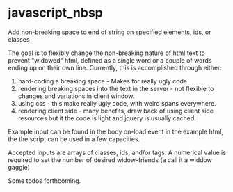 # javascript_nbsp
Add non-breaking space to end of string on specified elements, ids, or classes

The goal is to flexibly change the non-breaking nature of html text to prevent "widowed" html, defined as a single word or a couple of words ending up on their own line.  Currently, this is accomplished through either:

1. hard-coding a breaking space -  Makes for really ugly code.
2. rendering breaking spaces into the text in the server - not flexible to changes and variations in client window.
3. using css - this make really ugly code, with weird spans everywhere.
4. rendering client side - many benefits, draw back of using client side resources but it the code is light and jquery is usually cached.

Example input can be found in the body on-load event in the example html, the the script can be used in a few capacities.

Accepted inputs are arrays of classes, ids, and/or tags.  A numerical value is required to set the number of desired widow-friends (a call it a widdow gaggle)

Some todos forthcoming.
